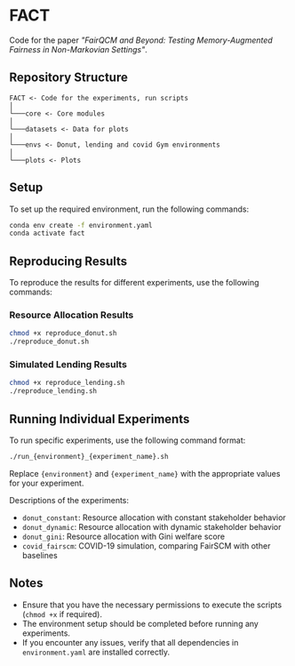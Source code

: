 # FACT

Code for the paper _"FairQCM and Beyond: Testing Memory-Augmented Fairness in Non-Markovian Settings"_.

## Repository Structure

```
FACT <- Code for the experiments, run scripts
│   
└───core <- Core modules
│   
└───datasets <- Data for plots
│   
└───envs <- Donut, lending and covid Gym environments
│   
└───plots <- Plots
```


## Setup
To set up the required environment, run the following commands:
```sh
conda env create -f environment.yaml
conda activate fact
```

## Reproducing Results
To reproduce the results for different experiments, use the following commands:

### Resource Allocation Results
```sh
chmod +x reproduce_donut.sh
./reproduce_donut.sh
```

### Simulated Lending Results
```sh
chmod +x reproduce_lending.sh
./reproduce_lending.sh
```

## Running Individual Experiments
To run specific experiments, use the following command format:
```sh
./run_{environment}_{experiment_name}.sh
```
Replace `{environment}` and `{experiment_name}` with the appropriate values for your experiment.

Descriptions of the experiments:

- `donut_constant`: Resource allocation with constant stakeholder behavior
- `donut_dynamic`: Resource allocation with dynamic stakeholder behavior
- `donut_gini`: Resource allocation with Gini welfare score
- `covid_fairscm`: COVID-19 simulation, comparing FairSCM with other baselines

## Notes
- Ensure that you have the necessary permissions to execute the scripts (`chmod +x` if required).
- The environment setup should be completed before running any experiments.
- If you encounter any issues, verify that all dependencies in `environment.yaml` are installed correctly.


